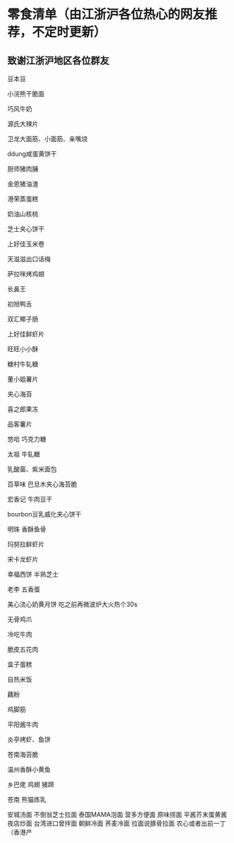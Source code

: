 零食清单（由江浙沪各位热心的网友推荐，不定时更新）
=
致谢江浙沪地区各位群友
-           
豆本豆

小浣熊干脆面

巧风牛奶

源氏大辣片

卫龙大面筋、小面筋、亲嘴烧

ddung咸蛋黄饼干

厨师猪肉脯

金恩猪油渣

港荣蒸蛋糕

奶油山核桃

芝士夹心饼干

上好佳玉米卷

天滋滋出口话梅

萨拉咪烤鸡翅

长鼻王

初旭鸭舌

双汇椰子肠

上好佳鲜虾片

旺旺小小酥

糖村牛轧糖

董小姐薯片

夹心海苔

喜之郎果冻

品客薯片

悠哈 巧克力糖

太祖 牛轧糖

乳酸菌、紫米面包

百草味 巴旦木夹心海苔脆

宏香记 牛肉豆干

bourbon豆乳威化夹心饼干

明珠 香酥鱼骨

玛努拉鲜虾片

宋卡龙虾片

幸福西饼 半熟芝士

老李 五香蛋

美心流心奶黄月饼 吃之前再微波炉大火热个30s  

无骨鸡爪

冷吃牛肉

脆皮五花肉

盒子蛋糕

自热米饭

藕粉

鸡脚筋

平阳酱牛肉

炎亭烤虾、鱼饼

苍南海苔脆

温州香酥小黄鱼

乡巴佬 鸡翅 猪蹄

苍南 熊猫炼乳

安城汤面
不倒翁芝士拉面
泰国MAMA泡面
营多方便面 原味捞面
平酱芥末蛋黄酱夜店炒面
台湾进口曾拌面
朝鲜冷面 荞麦冷面
拉面说豚骨拉面
农心或者出前一丁（香港产

